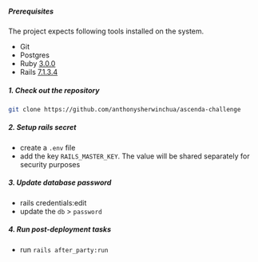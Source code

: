 ##### Prerequisites

The project expects following tools installed on the system.

- Git
- Postgres
- Ruby [3.0.0](https://www.ruby-lang.org/en/news/2020/12/25/ruby-3-0-0-released/)
- Rails [7.1.3.4](https://guides.rubyonrails.org/index.html)

##### 1. Check out the repository

```bash
git clone https://github.com/anthonysherwinchua/ascenda-challenge
```

##### 2. Setup rails secret

  - create a `.env` file
  - add the key `RAILS_MASTER_KEY`. The value will be shared separately for security purposes

##### 3. Update database password

  - rails credentials:edit
  - update the `db` > `password`

##### 4. Run post-deployment tasks

  - run `rails after_party:run`
